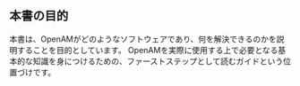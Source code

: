 ## 本書の目的

本書は、OpenAMがどのようなソフトウェアであり、何を解決できるのかを説明することを目的としています。
OpenAMを実際に使用する上で必要となる基本的な知識を身につけるための、ファーストステップとして読むガイドという位置づけです。
